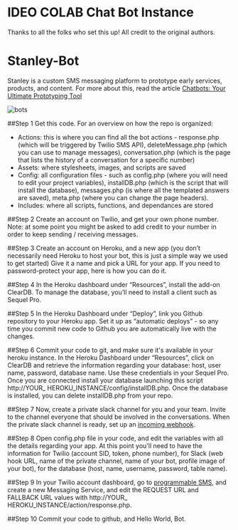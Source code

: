 # IDEO COLAB Chat Bot Instance
Thanks to all the folks who set this up! All credit to the original authors.

# Stanley-Bot
Stanley is a custom SMS messaging platform to prototype early services, products, and content.
For more about this, read the article
[Chatbots: Your Ultimate Prototyping Tool](https://medium.com/@ideo/chatbots-ultimate-prototyping-tool-e4e2831967f3)

![bots](https://cdn-images-1.medium.com/max/2000/1*B95neDsqeB7pJ9XXGhsRNg.jpeg)

##Step 1
Get this code. For an overview on how the repo is organized:
* Actions: this is where you can find all the bot actions - response.php (which will be triggered by Twilio SMS API), deleteMessage.php (which you can use to manage messages), conversation.php (which is the page that lists the history of a conversation for a specific number)
* Assets: where stylesheets, images, and scripts are saved
* Config: all configuration files - such as config.php (where you will need to edit your project variables), installDB.php (which is the script that will install the database), messages.php (is where all the templated answers are saved), meta.php (where you can change the page headers).
* Includes: where all scripts, functions, and dependances are stored


##Step 2
Create an account on Twilio, and get your own phone number. Note: at some point you might be asked to add credit to your number in order to keep sending / receiving messages.

##Step 3
Create an account on Heroku, and a new app (you don’t necessarily need Heroku to host your bot, this is just a simple way we used to get started) Give it a name and pick a URL for your app. If you need to password-protect your app, here is how you can do it.

##Step 4
In the Heroku dashboard under “Resources”, install the add-on ClearDB. To manage the database, you’ll need to install a client such as Sequel Pro.

##Step 5
In the Heroku Dashboard under “Deploy”, link you Github repository to your Heroku app. Set it up as “automatic deploys” - so any time you commit new code to Github you are automatically live with the changes.

##Step 6
Commit your code to git, and make sure it's available in your heroku instance.
In the Heroku Dashboard under “Resources”, click on ClearDB and retrieve the information regarding your database: host, user name, password, database name. Use these credentials in your Sequel Pro. Once you are connected install your database launching this script http://YOUR_ HEROKU_INSTANCE/config/installDB.php. Once the database is installed, you can delete installDB.php from your repo.

##Step 7
Now, create a private slack channel for you and your team. Invite to the channel everyone that should be involved in the conversations. When the private slack channel is ready, set up an [incoming webhook](https://api.slack.com/incoming-webhooks).

##Step 8
Open config.php file in your code, and edit the variables with all the details regarding your app. At this point you'll need to have the information for Twilio (account SID, token, phone number), for Slack (web hook URL, name of the private channel, name of your bot, profile image of your bot), for the database (host, name, username, password, table name).

##Step 9
In your Twilio account dashboard, go to [programmable SMS](https://www.twilio.com/console/sms/dashboard), and create a new Messaging Service, and edit the REQUEST URL and FALLBACK URL values with http://YOUR_ HEROKU_INSTANCE/action/response.php.

##Step 10
Commit your code to github, and Hello World, Bot.
